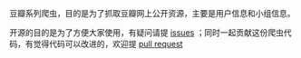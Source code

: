豆瓣系列爬虫，目的是为了抓取豆瓣网上公开资源，主要是用户信息和小组信息。

开源的目的是为了方便大家使用，有疑问请提 [issues](https://github.com/Python3Spiders/DouBanSpider/issues) ；同时一起贡献这份爬虫代码，有觉得代码可以改进的，欢迎提 [pull request](https://github.com/Python3Spiders/DouBanSpider/pulls)

